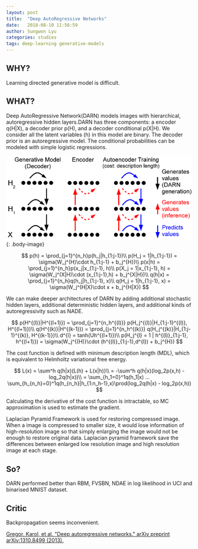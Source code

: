 ```yaml
---
layout: post
title:  "Deep AutoRegressive Networks"
date:   2018-08-10 11:56:59
author: Sungwon Lyu
categories: studies
tags: deep-learning generative-models
---
```

## WHY? 
Learning directed generative model is difficult. 

## WHAT?
Deep AutoRegressive Network(DARN) models images with hierarchical, autoregressive hidden layers.DARN has three components: a encoder q(H|X), a decoder prior p(H), and a decoder conditional p(X|H). We consider all the latent variables (h) in this model are binary. The decoder prior is an autoregressive model. The conditional probabilities can be modeled with simple logistic regressions.

![image](/assets/images/darn.png){: .body-image}

$$
p(h) = \prod_{j=1}^{n_h}p(h_j|h_{1:j-1})\\
p(H_j = 1|h_{1:j-1}) = \sigma(W_j^(H)\cdot h_{1:j-1} + b_j^{H})\\
p(x|h) = \prod_{j=1}^{n_h}p(x_j|x_{1:j-1}, h)\\
p(X_j = 1|x_{1:j-1}, h) = \sigma(W_j^(X|H)\cdot (x_{1:j-1},h) + b_j^{X|H})\\
q(h|x) = \prod_{j=1}^{n_h}q(h_j|h_{1:j-1}, x)\\
q(H_j = 1|h_{1:j-1}, x) = \sigma(W_j^(H|X)\cdot x + b_j^{H|X})
$$

We can make deeper architectures of DARN by adding additional stochastic hidden layers, additional deterministic hidden layers, and additional kinds of autoregressivity such as NADE.

$$
p(H^{(l)}|H^{(l+1)}) = \prod_{j=1}^{n_h^{(l)}} p(H_j^{(l)}|H_{1:j-1}^{(l)}, H^{(l+1)})\\
q(H^{(k)}|H^{(k-1)}) = \prod_{j=1}^{n_h^{(k)}} q(H_j^{(k)}|H_{1:j-1}^{(k)}, H^{(k-1)})\\
d^{l} = tanh(Uh^{(l+1)})\\
p(H_j^{l} = 1 | h^{(l)}_{1:j-1}, h^{(l+1)}) = \sigma(W_j^{(H)}\cdot (h^{(l)}_{1:j-1},d^{l}) + b_j^{H})
$$

The cost function is defined with minimum description length (MDL), which is equivalent to Helmholtz variational free energy.

$$
L(x) = \sum^h q(h|x)(L(h) + L(x|h))\\
= -\sum^h q(h|x)(log_2p(x,h) - log_2q(h|x))\\
= \sum_{h_1=0}^1q(h_1|x) ... \sum_{h_{n_h}=0}^1q(h_{n_h}|h_{1:n_h-1},x)\prod(log_2q(h|x) - log_2p(x,h))
$$

Calculating the derivative of the cost function is intractable, so MC approximation is used to estimate the gradient.

Laplacian Pyramid Framework is used for restoring compressed image. When a image is compressed to smaller size, it would lose information of high-resolution image so that simply enlarging the image would not be enough to restore original data. Laplacian pyramid framework save the differences between enlarged low resolution image and high resolution image at each stage.

## So?
DARN performed better than RBM, FVSBN, NDAE in log likelihood in UCI and binarised MNIST dataset.

## Critic
Backpropagation seems inconvenient. 

[Gregor, Karol, et al. "Deep autoregressive networks." arXiv preprint arXiv:1310.8499 (2013).](https://arxiv.org/abs/1310.8499)